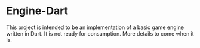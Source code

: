 # Engine-Dart

This project is intended to be an implementation of a basic game engine written in Dart. It is not ready for consumption. More details to come when it is.
